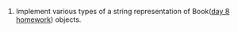 1. Implement various types of a string representation of Book([day 8 homework](../NET.A.2019.Khotsin.08/BookListService.Library/Model)) objects.

